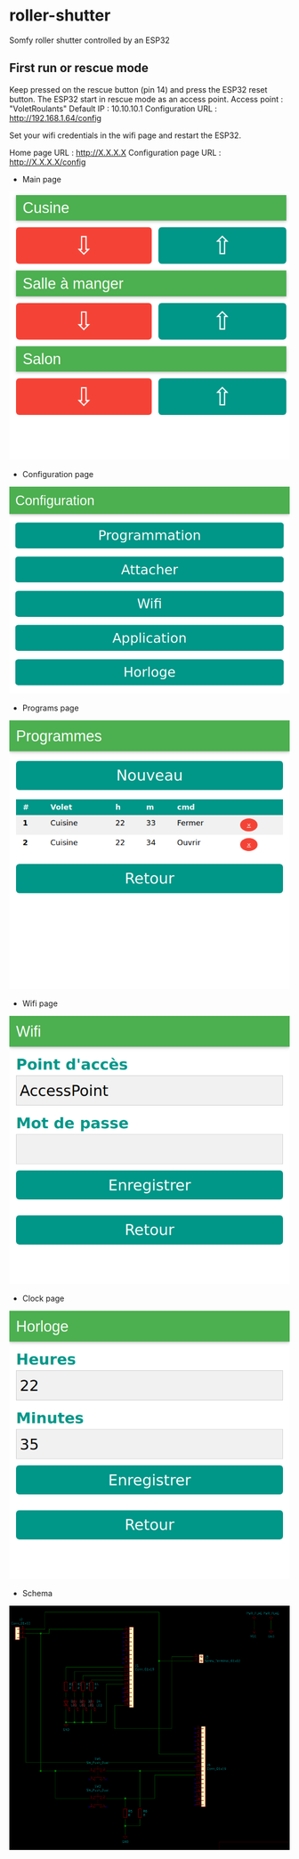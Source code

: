 # roller-shutter
Somfy roller shutter controlled by an ESP32

## First run or rescue mode

Keep pressed on the rescue button (pin 14) and press the ESP32 reset button.
The ESP32 start in rescue mode as an access point.
Access point : "VoletRoulants"
Default IP : 10.10.10.1
Configuration URL : http://192.168.1.64/config

Set your wifi credentials in the wifi page and restart the ESP32.

Home page URL : http://X.X.X.X
Configuration page URL : http://X.X.X.X/config



* Main page

![](/images/main.png)

* Configuration page

![](/images/config.png)


* Programs page

![](/images/programs.png)

* Wifi page

![](/images/wifi.png)

* Clock page

![](/images/clock.png)

* Schema

![](/images/schema.png)
